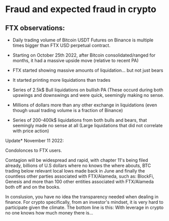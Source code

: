
# Fraud and expected fraud in crypto

 ## FTX observations:

- Daily trading volume of Bitcoin USDT Futures on Binance is multiple times bigger than FTX USD perpetual contract.

- Starting on October 25th 2022, after Bitcoin consolidated/ranged for months, it had a massive upside move (relative to recent PA)

- FTX started showing massive amounts of liquidation... but not just bears

- It started printing more liquidations than trades
 
- Series of 2.5k$ Bull liquidations on bullish PA (These occurd during both upswings and downswings and were quick, seemingly making no sense.

- Millions of dollars more than any other exchange in liquidations (even though usual trading volume is a fraction of Binance)

- Series of 200-400k$ liquidations from both bulls and bears, that seemingly made no sense at all (Large liquidations that did not correlate with price action)

Update* November 11 2022:

Condolonces to FTX users.

Contagion will be widespread and rapid, with chapter 11's being filed already, billions of U.S dollars where no knows the where abouts, BTC trading below relevant local lows made back in June and finally the countless other parties associated with FTX/Alameda, such as: BlockFi, Genesis and more than 100 other entities associated with FTX/Alameda both off and on the books.

In conslusion, you have no idea the transparency needed when dealing in finance. For crypto specifically, from an investor's mindset, it is very hard to participate given the climate. The bottom line is this: With leverage in crypto no one knows how much money there is...
